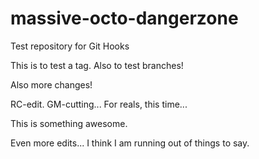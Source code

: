 massive-octo-dangerzone
=======================

Test repository for Git Hooks

This is to test a tag.
Also to test branches!

Also more changes!

RC-edit.
GM-cutting...
For reals, this time...

This is something awesome.

Even more edits... I think I am running out of things to say.
